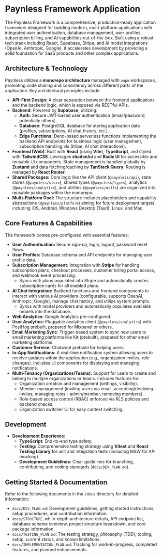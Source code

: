 # Paynless Framework Application

The Paynless Framework is a comprehensive, production-ready application framework designed for building modern, multi-platform applications with integrated user authentication, database management, user profiles, subscription billing, and AI capabilities out-of-the-box. Built using a robust tech stack including React, Supabase, Stripe, and AI model integrations (OpenAI, Anthropic, Google), it accelerates development by providing a solid foundation for SaaS products and other complex applications.

## Architecture & Technology

Paynless utilizes a **monorepo architecture** managed with `pnpm` workspaces, promoting code sharing and consistency across different parts of the application. Key architectural principles include:

*   **API-First Design:** A clear separation between the frontend applications and the backend logic, which is exposed via RESTful APIs.
*   **Backend:** Powered by **Supabase**, utilizing:
    *   **Auth:** Secure JWT-based user authentication (email/password, potentially others).
    *   **Database:** PostgreSQL database for storing application data (profiles, subscriptions, AI chat history, etc.).
    *   **Edge Functions:** Deno-based serverless functions implementing the backend API endpoints for business logic (user management, subscription handling via Stripe, AI chat interactions).
*   **Frontend (Web):** Built with **React** (using **Vite**), **TypeScript**, and styled with **TailwindCSS**. Leverages **shadcn/ui** and **Radix UI** for accessible and reusable UI components. State management is handled globally by **Zustand** and data fetching/caching by **TanStack Query**. Routing is managed by **React Router**.
*   **Shared Packages:** Core logic like the API client (`@paynless/api`), state stores (`@paynless/store`), shared types (`@paynless/types`), analytics (`@paynless/analytics`), and utilities (`@paynless/utils`) are organized into reusable packages within the monorepo.
*   **Multi-Platform Goal:** The structure includes placeholders and capability abstractions (`@paynless/platform`) aiming for future deployment targets including iOS, Android, Windows Desktop (Tauri), Linux, and Mac.

## Core Features & Capabilities

The framework comes pre-configured with essential features:

*   **User Authentication:** Secure sign-up, login, logout, password reset flows.
*   **User Profiles:** Database schema and API endpoints for managing user profile data.
*   **Subscription Management:** Integration with **Stripe** for handling subscription plans, checkout processes, customer billing portal access, and webhook event processing.
    * Syncs with plans populated into Stripe and automatically creates subscription cards for all enabled plans. 
*   **AI Chat Integration:** Backend functions and frontend components to interact with various AI providers (configurable, supports OpenAI, Anthropic, Google), manage chat history, and utilize system prompts.
    * Syncs with model providers and automatically populates available models into the database. 
*   **Web Analytics:** Google Analytics pre-configured. 
*   **User Analytics:** Pluggable analytics client (`@paynless/analytics`) with PostHog prebuilt, prepared for Mixpanel or others.
*   **Email Marketing Sync:** Trigger-based system to sync new users to email marketing platforms like Kit (prebuilt), prepared for other email marketing platforms.
*   **Customer Service:** Chatwoot prebuild for helping users. 
*   **In-App Notifications:** A real-time notification system allowing users to receive updates within the application (e.g., organization invites, role changes). Includes UI components for displaying and managing notifications.
*   **Multi-Tenancy (Organizations/Teams):** Support for users to create and belong to multiple organizations or teams. Includes features for:
    *   Organization creation and management (settings, visibility).
    *   Member management (inviting users via email, accepting/declining invites, managing roles - admin/member, removing members).
    *   Role-based access control (RBAC) enforced via RLS policies and backend checks.
    *   Organization switcher UI for easy context switching.

## Development
*   **Development Experience:**
    *   **TypeScript:** End-to-end type safety.
    *   **Testing:** Comprehensive testing strategy using **Vitest** and **React Testing Library** for unit and integration tests (including MSW for API mocking).
    *   **Development Guidelines:** Clear guidelines for branching, contributing, and coding standards (`docs/DEV_PLAN.md`).

## Getting Started & Documentation

Refer to the following documents in the `/docs` directory for detailed information:

*   `docs/DEV_PLAN.md`: Development guidelines, getting started instructions, setup procedures, and contribution information.
*   `docs/STRUCTURE.md`: In-depth architecture details, API endpoint list, database schema overview, project structure breakdown, and core package information.
*   `docs/TESTING_PLAN.md`: The testing strategy, philosophy (TDD), tooling, setup, current status, and known limitations.
*   `docs/IMPLEMENTATION_PLAN.md`: Tracking for work-in-progress, completed features, and planned enhancements.
